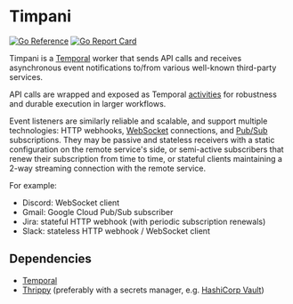 # Timpani

[![Go Reference](https://pkg.go.dev/badge/github.com/tzrikka/timpani.svg)](https://pkg.go.dev/github.com/tzrikka/timpani)
[![Go Report Card](https://goreportcard.com/badge/github.com/tzrikka/timpani)](https://goreportcard.com/report/github.com/tzrikka/timpani)

Timpani is a [Temporal](https://temporal.io/) worker that sends API calls and receives asynchronous event notifications to/from various well-known third-party services.

API calls are wrapped and exposed as Temporal [activities](https://docs.temporal.io/activities) for robustness and durable execution in larger workflows.

Event listeners are similarly reliable and scalable, and support multiple technologies: HTTP webhooks, [WebSocket](https://en.wikipedia.org/wiki/WebSocket) connections, and [Pub/Sub](https://cloud.google.com/pubsub/docs/overview) subscriptions. They may be passive and stateless receivers with a static configuration on the remote service's side, or semi-active subscribers that renew their subscription from time to time, or stateful clients maintaining a 2-way streaming connection with the remote service.

For example:

- Discord: WebSocket client
- Gmail: Google Cloud Pub/Sub subscriber
- Jira: stateful HTTP webhook (with periodic subscription renewals)
- Slack: stateless HTTP webhook / WebSocket client

## Dependencies

- [Temporal](https://temporal.io/)
- [Thrippy](https://github.com/tzrikka/thrippy)
  (preferably with a secrets manager, e.g. [HashiCorp Vault](https://developer.hashicorp.com/vault))
